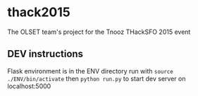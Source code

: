 # thack2015

The OLSET team's project for the Tnooz THackSFO 2015 event

## DEV instructions
Flask environment is in the ENV directory
run with `source ./ENV/bin/activate`
then `python run.py` to start dev server on localhost:5000


